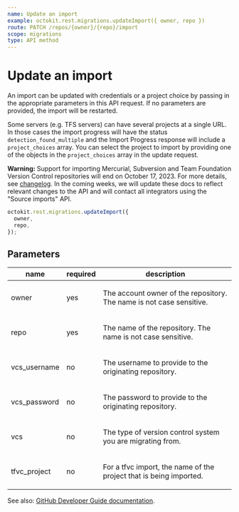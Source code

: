 ```yaml
---
name: Update an import
example: octokit.rest.migrations.updateImport({ owner, repo })
route: PATCH /repos/{owner}/{repo}/import
scope: migrations
type: API method
---
```


# Update an import

An import can be updated with credentials or a project choice by passing in the appropriate parameters in this API
request. If no parameters are provided, the import will be restarted.

Some servers (e.g. TFS servers) can have several projects at a single URL. In those cases the import progress will
have the status `detection_found_multiple` and the Import Progress response will include a `project_choices` array.
You can select the project to import by providing one of the objects in the `project_choices` array in the update request.

**Warning:** Support for importing Mercurial, Subversion and Team Foundation Version Control repositories will end
on October 17, 2023. For more details, see [changelog](https://gh.io/github-importer-non-git-eol). In the coming weeks, we will update
these docs to reflect relevant changes to the API and will contact all integrators using the "Source imports" API.

```js
octokit.rest.migrations.updateImport({
  owner,
  repo,
});
```

## Parameters

<table>
  <thead>
    <tr>
      <th>name</th>
      <th>required</th>
      <th>description</th>
    </tr>
  </thead>
  <tbody>
    <tr><td>owner</td><td>yes</td><td>

The account owner of the repository. The name is not case sensitive.

</td></tr>
<tr><td>repo</td><td>yes</td><td>

The name of the repository. The name is not case sensitive.

</td></tr>
<tr><td>vcs_username</td><td>no</td><td>

The username to provide to the originating repository.

</td></tr>
<tr><td>vcs_password</td><td>no</td><td>

The password to provide to the originating repository.

</td></tr>
<tr><td>vcs</td><td>no</td><td>

The type of version control system you are migrating from.

</td></tr>
<tr><td>tfvc_project</td><td>no</td><td>

For a tfvc import, the name of the project that is being imported.

</td></tr>
  </tbody>
</table>

See also: [GitHub Developer Guide documentation](https://docs.github.com/rest/migrations/source-imports#update-an-import).
